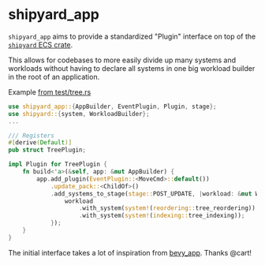 # shipyard_app

`shipyard_app` aims to provide a standardized "Plugin" interface on top of the [`shipyard` ECS crate](https://github.com/leudz/shipyard).

This allows for codebases to more easily divide up many systems and workloads without having to declare all systems in one big workload builder in the root of an application.


Example [from test/tree.rs](https://github.com/storyscript/shipyard_app/blob/master/src/test/tree.rs)
```rust
use shipyard_app::{AppBuilder, EventPlugin, Plugin, stage};
use shipyard::{system, WorkloadBuilder};
...

/// Registers
#[derive(Default)]
pub struct TreePlugin;

impl Plugin for TreePlugin {
    fn build<'a>(&self, app: &mut AppBuilder) {
        app.add_plugin(EventPlugin::<MoveCmd>::default())
            .update_pack::<ChildOf>()
            .add_systems_to_stage(stage::POST_UPDATE, |workload: &mut WorkloadBuilder| {
                workload
                    .with_system(system!(reordering::tree_reordering))
                    .with_system(system!(indexing::tree_indexing));
            });
    }
}
```



The initial interface takes a lot of inspiration from [bevy_app]. Thanks @cart!

[bevy_app]: https://github.com/bevyengine/bevy/tree/b925e22949ee1ca990dfc6a678d8e4636cae5271/crates/bevy_app
